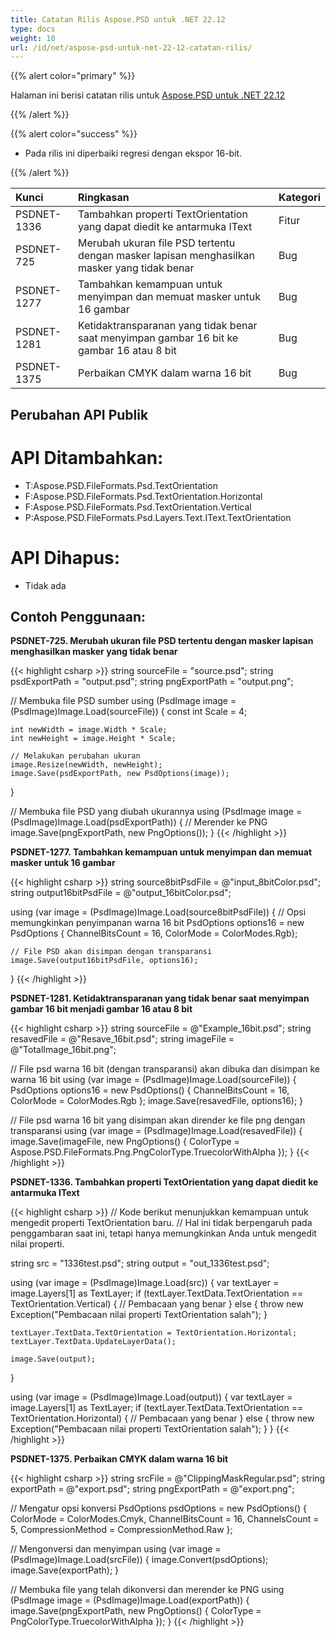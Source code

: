 ```yaml
---
title: Catatan Rilis Aspose.PSD untuk .NET 22.12
type: docs
weight: 10
url: /id/net/aspose-psd-untuk-net-22-12-catatan-rilis/
---
```


{{% alert color="primary" %}}

Halaman ini berisi catatan rilis untuk [Aspose.PSD untuk .NET 22.12](https://www.nuget.org/packages/Aspose.PSD/)

{{% /alert %}}

{{% alert color="success" %}}

- Pada rilis ini diperbaiki regresi dengan ekspor 16-bit.

{{% /alert %}}

|**Kunci**|**Ringkasan**|**Kategori**|
| :- | :- | :- |
|PSDNET-1336|Tambahkan properti TextOrientation yang dapat diedit ke antarmuka IText|Fitur|
|PSDNET-725|Merubah ukuran file PSD tertentu dengan masker lapisan menghasilkan masker yang tidak benar|Bug|
|PSDNET-1277|Tambahkan kemampuan untuk menyimpan dan memuat masker untuk 16 gambar|Bug|
|PSDNET-1281|Ketidaktransparanan yang tidak benar saat menyimpan gambar 16 bit ke gambar 16 atau 8 bit|Bug|
|PSDNET-1375|Perbaikan CMYK dalam warna 16 bit|Bug|


## **Perubahan API Publik**
# **API Ditambahkan:**
- T:Aspose.PSD.FileFormats.Psd.TextOrientation
- F:Aspose.PSD.FileFormats.Psd.TextOrientation.Horizontal
- F:Aspose.PSD.FileFormats.Psd.TextOrientation.Vertical
- P:Aspose.PSD.FileFormats.Psd.Layers.Text.IText.TextOrientation


# **API Dihapus:**
- Tidak ada


## **Contoh Penggunaan:**

**PSDNET-725. Merubah ukuran file PSD tertentu dengan masker lapisan menghasilkan masker yang tidak benar**

{{< highlight csharp >}}
string sourceFile = "source.psd";
string psdExportPath = "output.psd";
string pngExportPath = "output.png";

// Membuka file PSD sumber
using (PsdImage image = (PsdImage)Image.Load(sourceFile))
{
    const int Scale = 4;

    int newWidth = image.Width * Scale;
    int newHeight = image.Height * Scale;

    // Melakukan perubahan ukuran
    image.Resize(newWidth, newHeight);
    image.Save(psdExportPath, new PsdOptions(image));
}

// Membuka file PSD yang diubah ukurannya
using (PsdImage image = (PsdImage)Image.Load(psdExportPath))
{
    // Merender ke PNG
    image.Save(pngExportPath, new PngOptions());
}
{{< /highlight >}}

**PSDNET-1277. Tambahkan kemampuan untuk menyimpan dan memuat masker untuk 16 gambar**

{{< highlight csharp >}}
string source8bitPsdFile = @"input_8bitColor.psd";
string output16bitPsdFile = @"output_16bitColor.psd";

using (var image = (PsdImage)Image.Load(source8bitPsdFile))
{
    // Opsi memungkinkan penyimpanan warna 16 bit
    PsdOptions options16 = new PsdOptions { ChannelBitsCount = 16, ColorMode = ColorModes.Rgb};

    // File PSD akan disimpan dengan transparansi
    image.Save(output16bitPsdFile, options16);
}
{{< /highlight >}}

**PSDNET-1281. Ketidaktransparanan yang tidak benar saat menyimpan gambar 16 bit menjadi gambar 16 atau 8 bit**

{{< highlight csharp >}}
string sourceFile = @"Example_16bit.psd";
string resavedFile = @"Resave_16bit.psd";
string imageFile = @"TotalImage_16bit.png";

// File psd warna 16 bit (dengan transparansi) akan dibuka dan disimpan ke warna 16 bit 
using (var image = (PsdImage)Image.Load(sourceFile))
{
    PsdOptions options16 = new PsdOptions() { ChannelBitsCount = 16, ColorMode = ColorModes.Rgb };
    image.Save(resavedFile, options16);
}

// File psd warna 16 bit yang disimpan akan dirender ke file png dengan transparansi
using (var image = (PsdImage)Image.Load(resavedFile))
{
    image.Save(imageFile, new PngOptions() { ColorType = Aspose.PSD.FileFormats.Png.PngColorType.TruecolorWithAlpha });
}
{{< /highlight >}}

**PSDNET-1336. Tambahkan properti TextOrientation yang dapat diedit ke antarmuka IText**

{{< highlight csharp >}}
// Kode berikut menunjukkan kemampuan untuk mengedit properti TextOrientation baru.
// Hal ini tidak berpengaruh pada penggambaran saat ini, tetapi hanya memungkinkan Anda untuk mengedit nilai properti.

string src = "1336test.psd";
string output = "out_1336test.psd";

using (var image = (PsdImage)Image.Load(src))
{
    var textLayer = image.Layers[1] as TextLayer;
    if (textLayer.TextData.TextOrientation == TextOrientation.Vertical)
    {
        // Pembacaan yang benar
    }
    else
    {
        throw new Exception("Pembacaan nilai properti TextOrientation salah");
    }

    textLayer.TextData.TextOrientation = TextOrientation.Horizontal;
    textLayer.TextData.UpdateLayerData();

    image.Save(output);
}

using (var image = (PsdImage)Image.Load(output))
{
    var textLayer = image.Layers[1] as TextLayer;
    if (textLayer.TextData.TextOrientation == TextOrientation.Horizontal)
    {
        // Pembacaan yang benar
    }
    else
    {
        throw new Exception("Pembacaan nilai properti TextOrientation salah");
    }
}
{{< /highlight >}}

**PSDNET-1375. Perbaikan CMYK dalam warna 16 bit**

{{< highlight csharp >}}
string srcFile = @"ClippingMaskRegular.psd";
string exportPath = @"export.psd";
string pngExportPath = @"export.png";

// Mengatur opsi konversi
PsdOptions psdOptions = new PsdOptions()
{
    ColorMode = ColorModes.Cmyk,
    ChannelBitsCount = 16,
    ChannelsCount = 5,
    CompressionMethod = CompressionMethod.Raw
};

// Mengonversi dan menyimpan
using (var image = (PsdImage)Image.Load(srcFile))
{
    image.Convert(psdOptions);
    image.Save(exportPath);
}

// Membuka file yang telah dikonversi dan merender ke PNG
using (PsdImage image = (PsdImage)Image.Load(exportPath))
{
    image.Save(pngExportPath, new PngOptions() { ColorType = PngColorType.TruecolorWithAlpha });
}
{{< /highlight >}}
